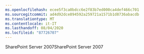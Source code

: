 ```yaml
---
ms.openlocfilehash: ecee5f3ca0bdcc6e2f83b7ed000ca4def466c701
ms.sourcegitcommit: ad4d92dce894592a259721a1571b1d8736abacdb
ms.translationtype: MT
ms.contentlocale: it-IT
ms.lasthandoff: 08/04/2020
ms.locfileid: "87726707"
---
```

<span data-ttu-id="464f7-101">SharePoint Server 2007</span><span class="sxs-lookup"><span data-stu-id="464f7-101">SharePoint Server 2007</span></span>
